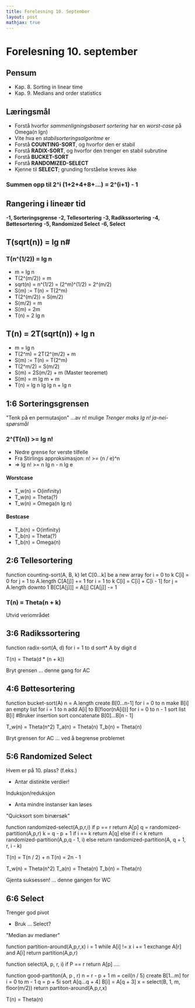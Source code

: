 ```yaml
---
title: Forelesning 10. September
layout: post
mathjax: true
---
```


# Forelesning 10. september

## Pensum
- Kap. 8. Sorting in linear time
- Kap. 9. Medians and order statistics


## Læringsmål
- Forstå hvorfor _sammenligningsbasert sortering_ har en _worst-case_ på Omega(n lgn)
- Vite hva en _stabilsorteringsalgoritme_ er
- Forstå **COUNTING-SORT**, og hvorfor den er stabil
- Forstå **RADIX-SORT**, og hvorfor den trenger en stabil subrutine
- Forstå **BUCKET-SORT**
- Forstå **RANDOMIZED-SELECT**
- Kjenne til **SELECT**; grunding forståelse kreves ikke


### Summen opp til 2^i (1+2+4+8+...) = 2^(i+1) - 1

## Rangering i lineær tid

**-1, Sorteringsgrense**
**-2, Tellesortering**
**-3, Radikssortering**
**-4, Bøttesortering**
**-5, Randomized Select**
**-6, Select**

## T(sqrt(n)) = lg n#
### T(n^(1/2)) = lg n
- m = lg n
- T(2^(m/2)) = m
- sqrt(n) = n^(1/2) = (2^m)^(1/2) = 2^(m/2)
- S(m) := T(n) = T(2^m)
- T(2^(m/2)) = S(m/2)
- S(m/2) = m
- S(m) = 2m
- T(n) = 2 lg n

## T(n) = 2T(sqrt(n)) + lg n
- m = lg n
- T(2^m) = 2T(2^(m/2) + m
- S(m) := T(n) = T(2^m)
- T(2^m/2) = S(m/2)
- S(m) = 2S(m/2) + m (Master teoremet)
- S(m) = m lg m + m
- T(n) = lg n lg lg n + lg n


## 1:6 Sorteringsgrensen
"Tenk på en permutasjon"
...av n! mulige
_Trenger maks lg n! ja-nei-spørsmål_


### 2^(T(n)) >= lg n!
- Nedre grense for verste tilfelle
- Fra Stirlings approksimasjon: n! >= (n / e)^n
- => lg n! >= n lg n - n lg e

#### Worstcase
- T_w(n) = O(infinity)
- T_w(n) = Theta(?)
- T_w(n) = Omega(n lg n)

#### Bestcase
- T_b(n) = O(infinity)
- T_b(n) = Theta(?)
- T_b(n) = Omega(n)

## 2:6 Tellesortering
function counting-sort(A, B, k)
    let C[0...k] be a new array
    for i = 0 to k
       C[i] = 0
    for j = 1 to A.length
       C[A[j]] += 1
    for i = 1 to k
       C[i] = C[i] + C[i - 1]
    for j = A.length downto 1
       B[C[A[j]]] = A[j]
       C[A[j]] -= 1

### T(n) = Theta(n + k)
Utvid veriområdet

## 3:6 Radikssortering
function radix-sort(A, d)
    for i = 1 to d
       sort* A by digit d

T(n) = Theta(d * (n + k))

Bryt grensen
... denne gang for AC

## 4:6 Bøttesortering
function bucket-sort(A)
    n = A.length
    create B[0...n-1]
    for i = 0 to n
       make B[i] an empty list
    for i = 1 to n
       add A[i] to B[floor(nA[i])]
    for i = 0 to n - 1
       sort list B[i] #Bruker insertion sort
    concatenate B[0]...B[n - 1]

T_w(n) = Theta(n^2)
T_a(n) = Theta(n)
T_b(n) = Theta(n)

Bryt grensen for AC
... ved å begrense problemet

## 5:6 Randomized Select

Hvem er på 10. plass? (f.eks.)
- Antar distinkte verdier!

Induksjon/reduksjon
- Anta mindre instanser kan løses

"Quicksort som binærsøk"

function randomized-select(A,p,r,i)
    if p == r
       return A[p]
    q = randomized-partition(A,p,r)
    k = q - p + 1
    if i == k
       return A[q]
    else if i < k
       return randomized-partition(A,p,q - 1, i)
    else
       return randomized-partition(A, q + 1, r, i - k)

T(n) = T(n / 2) + n
T(n) = 2n - 1

T_w(n) = Theta(n^2)
T_a(n) = Theta(n)
T_b(n) = Theta(n)

Gjenta suksessen!
... denne gangen for WC

## 6:6 Select

Trenger god pivot
- Bruk ... Select?

"Median av medianer"

function partition-around(A,p,r,x)
    i = 1
    while A[i] != x
       i += 1
    exchange A[r] and A[i]
    return partition(A,p,r)

function select(A, p, r, i)
    if P == r
       return A[p]
    ....


function good-partiton(A, p , r)
    n = r - p + 1
    m = ceil(n / 5)
    create B[1...m]
    for i = 0 to m - 1
       q = p + 5i
       sort A[q...q + 4]
       B[i] = A[q + 3]
    x = select(B, 1, m, floor(m/2))
    return partiton-around(A,p,r,x)

T(n) = Theta(n)
